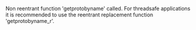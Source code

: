 Non reentrant function 'getprotobyname' called. For threadsafe applications it is recommended to use the reentrant replacement function 'getprotobyname_r'.